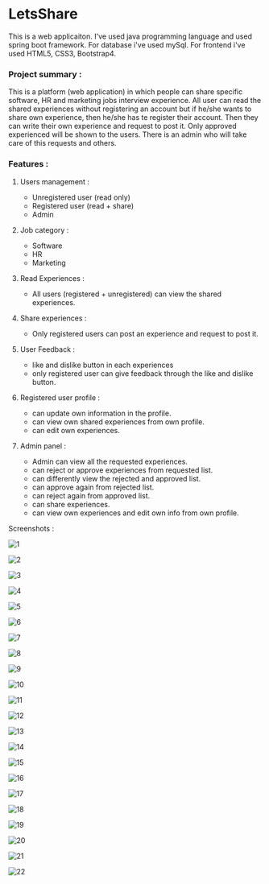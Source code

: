 # LetsShare

This is a web applicaiton. I've used java programming language and used spring boot framework. For database i've used mySql. For frontend i've used HTML5, CSS3, Bootstrap4.


<h3> Project summary :  </h3>

This is a platform (web application) in which people can share specific software, HR and marketing jobs interview experience. All user can read the shared experiences without registering an account but if he/she wants to share own experience, then he/she has te register their account. Then they can write their own experience and request to post it. Only approved experienced will be shown to the users. There is an admin who will take care of this requests and others. 


<h3> Features : </h3>

1. Users management :

     - Unregistered user (read only)
     - Registered user (read + share)
     - Admin


2. Job category :

      - Software
      - HR
      - Marketing


3. Read Experiences : 

      - All users (registered + unregistered) can view the shared experiences.
 

4. Share experiences : 

      - Only registered users can post an experience and request to post it.


5. User Feedback : 

     - like and dislike button in each experiences
     - only registered user can give feedback through the like and dislike button.


6. Registered user profile :

     - can update own information in the profile.
     - can view own shared experiences from own profile.
     - can edit own experiences.


7. Admin panel :

      - Admin can view all the requested experiences.
      - can reject or approve experiences from requested list.
      - can differently view the rejected and approved list.
      - can approve again from rejected list.
      - can reject again from approved list.
      - can share experiences.
      - can view own experiences and edit own info from own profile.
      
     

Screenshots :


![1](https://user-images.githubusercontent.com/58343930/198553028-0d7e63b4-7c6b-444a-ac0a-a96d0fbc6d9c.png)

![2](https://user-images.githubusercontent.com/58343930/198553059-282e9ed5-8c19-4f89-a7ce-a5254e11af53.png)

![3](https://user-images.githubusercontent.com/58343930/198553074-a52e4698-1ba4-45ff-b840-14a6b6e1fbf5.png)

![4](https://user-images.githubusercontent.com/58343930/198553085-28836f8a-3d7d-443e-97bd-30617bccafcc.png)

![5](https://user-images.githubusercontent.com/58343930/198553096-2eab3f34-340d-4d8e-a1eb-2f40b76e4da7.png)

![6](https://user-images.githubusercontent.com/58343930/198553109-a9f85f03-5307-4d8a-91fb-fa76c058902b.png)

![7](https://user-images.githubusercontent.com/58343930/198553171-b85e9f21-0fa7-4848-b873-7a72254605b6.png)

![8](https://user-images.githubusercontent.com/58343930/198553176-2ef0526f-186a-4df9-92de-6733d6e6fd0f.png)

![9](https://user-images.githubusercontent.com/58343930/198553191-9b4657b3-ff6f-46dc-bfc1-22c0e6ae6b2d.png)

![10](https://user-images.githubusercontent.com/58343930/198553200-a3d6d9ef-ec9e-43a0-9862-30d82893a94a.png)

![11](https://user-images.githubusercontent.com/58343930/198554166-5496c6ab-bfa0-4e3c-82b2-64e3fa47b198.png)

![12](https://user-images.githubusercontent.com/58343930/198554415-cb4e894f-2ecd-4250-9cfa-9d242c4d5733.png)

![13](https://user-images.githubusercontent.com/58343930/198554429-e7e8befc-7765-4cc0-bb76-3ae014a87c11.png)

![14](https://user-images.githubusercontent.com/58343930/198555780-ccd28599-14be-4e4c-97ca-bca3e69ff26a.png)

![15](https://user-images.githubusercontent.com/58343930/198555807-1e3b11a3-b8c1-4068-95b5-b1f459eb8392.png)

![16](https://user-images.githubusercontent.com/58343930/198555830-2d973c00-e2c7-4aa9-8e88-cbae3d8974a5.png)

![17](https://user-images.githubusercontent.com/58343930/198555849-e208770f-9d56-4e14-b3bf-c0489fc0fb99.png)

![18](https://user-images.githubusercontent.com/58343930/198555871-9dca543c-6cb4-45d3-859b-c192a6aa8081.png)

![19](https://user-images.githubusercontent.com/58343930/198555897-d3d59821-9255-47bc-8cd4-d16947414be4.png)

![20](https://user-images.githubusercontent.com/58343930/198555921-dae5b5a7-6e50-46bc-9165-75496fab5e64.png)

![21](https://user-images.githubusercontent.com/58343930/198556000-8473be00-6c02-4519-b645-0cd1aeea246f.png)

![22](https://user-images.githubusercontent.com/58343930/198556027-dbfd0bbd-c2e4-454b-86e7-e5f7079138f7.png)


